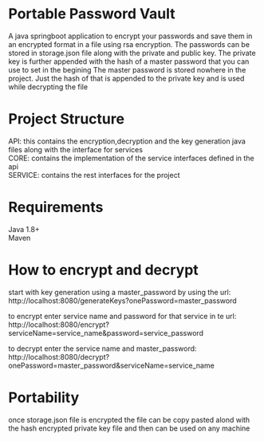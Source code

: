 # Portable Password Vault
A java springboot application to encrypt your passwords and save them in an encrypted format in a file using rsa encryption. The passwords can be stored in storage.json file along with the private and public key. The private key is further appended with the hash of a master password that you can use to set in the begining
The master password is stored nowhere in the project. Just the hash of that is appended to the private key and is used while decrypting the file

# Project Structure
API: this contains the encryption,decryption and the key generation java files along with the interface for services  
CORE: contains the implementation of the service interfaces defined in the api  
SERVICE: contains the rest interfaces for the project  

# Requirements
Java 1.8+  
Maven  

# How to encrypt and decrypt
start with key generation using a master_password by using the url:  
http://localhost:8080/generateKeys?onePassword=master_password

to encrypt enter service name and password for that service in te url:  
http://localhost:8080/encrypt?serviceName=service_name&password=service_password  

to decrypt enter the service name and master_password:  
http://localhost:8080/decrypt?onePassword=master_password&serviceName=service_name

# Portability
once storage.json file is encrypted the file can be copy pasted alond with the hash encrypted private key file and then can be used on any machine
